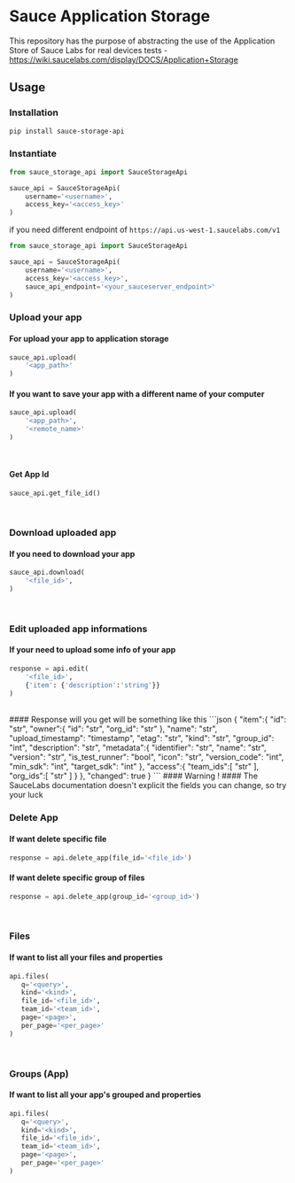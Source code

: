 # Sauce Application Storage

This repository has the purpose of abstracting the use of the Application Store of Sauce Labs for real devices tests - https://wiki.saucelabs.com/display/DOCS/Application+Storage


## Usage

### Installation
```sh
pip install sauce-storage-api 
```

### Instantiate 
```python
from sauce_storage_api import SauceStorageApi

sauce_api = SauceStorageApi(
    username='<username>',
    access_key='<access_key>'
)
```
if you need different endpoint of  ```https://api.us-west-1.saucelabs.com/v1```
```python
from sauce_storage_api import SauceStorageApi

sauce_api = SauceStorageApi(
    username='<username>',
    access_key='<access_key>',
    sauce_api_endpoint='<your_sauceserver_endpoint>'
)
```

### Upload your app
#### For upload your app to application storage
```python
sauce_api.upload(
    '<app_path>'
)
```
#### If you want to save your app with a different name of your computer
```python
sauce_api.upload(
    '<app_path>',
    '<remote_name>'
)
```

<br />

#### Get App Id
```
sauce_api.get_file_id()
```

<br />

### Download uploaded app
#### If you need to download your app 
```python
sauce_api.download(
    '<file_id>',
)
```

<br />

### Edit uploaded app informations
#### If your need to upload some info of your app
```python
response = api.edit(
    '<file_id>',
    {'item': {'description':'string'}}
)
```

<br />
#### Response will you get will be something like this
```json
{
   "item":{
      "id": "str",
      "owner":{
         "id": "str",
         "org_id": "str"
      },
      "name": "str",
      "upload_timestamp": "timestamp",
      "etag": "str",
      "kind": "str",
      "group_id": "int",
      "description": "str",
      "metadata":{
         "identifier": "str",
         "name": "str",
         "version": "str",
         "is_test_runner": "bool",
         "icon": "str",
         "version_code": "int",
         "min_sdk": "int",
         "target_sdk": "int"
      },
      "access":{
         "team_ids":[
            "str"
         ],
         "org_ids":[
            "str"
         ]
      }
   },
   "changed": true
}
```
#### Warning !
#### The SauceLabs documentation doesn't explicit the fields you can change, so try your luck

<br />

### Delete App
#### If want delete specific file
```python
response = api.delete_app(file_id='<file_id>')
```
#### If want delete specific group of files
```python
response = api.delete_app(group_id='<group_id>')
```

<br />

### Files
#### If want to list all your files and properties
```python
api.files(
   q='<query>',
   kind='<kind>',
   file_id='<file_id>',
   team_id='<team_id>',
   page='<page>', 
   per_page='<per_page>'
)
```

<br />

### Groups (App)
#### If want to list all your app's grouped and properties
```python
api.files(
   q='<query>',
   kind='<kind>',
   file_id='<file_id>',
   team_id='<team_id>',
   page='<page>', 
   per_page='<per_page>'
)
```
